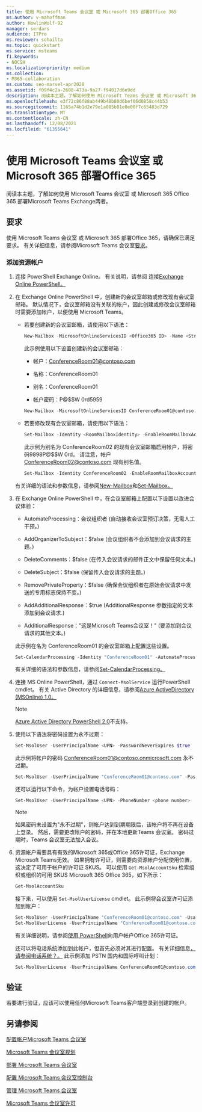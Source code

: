 ```yaml
---
title: 使用 Microsoft Teams 会议室 或 Microsoft 365 部署Office 365
ms.author: v-mahoffman
author: HowlinWolf-92
manager: serdars
audience: ITPro
ms.reviewer: sohailta
ms.topic: quickstart
ms.service: msteams
f1.keywords:
- NOCSH
ms.localizationpriority: medium
ms.collection:
- M365-collaboration
ms.custom: seo-marvel-apr2020
ms.assetid: f09f4c2a-2608-473a-9a27-f94017d6e9dd
description: 阅读本主题，了解如何使用 Microsoft Teams 会议室 或 Microsoft 365 Office 365 部署 Teams Skype for Business 和 Exchange 联机。
ms.openlocfilehash: e3f72c86f88ab449b48b80d6bef06d0858c44b53
ms.sourcegitcommit: 1165a74b1d2e79e1a085b01e0e00f7c65483d729
ms.translationtype: MT
ms.contentlocale: zh-CN
ms.lasthandoff: 12/08/2021
ms.locfileid: "61355641"
---
```

# <a name="deploy-microsoft-teams-rooms-with-microsoft-365-or-office-365"></a>使用 Microsoft Teams 会议室 或 Microsoft 365 部署Office 365

阅读本主题，了解如何使用 Microsoft Teams 会议室 或 Microsoft 365 Office 365 部署Microsoft Teams Exchange两者。

## <a name="requirements"></a>要求

使用 Microsoft Teams 会议室 或 Microsoft 365 部署Office 365，请确保已满足要求。 有关详细信息，请参阅Microsoft Teams 会议室[要求](requirements.md)。

### <a name="add-a-resource-account"></a>添加资源帐户

1. 连接 PowerShell Exchange Online。 有关说明，请参阅 连接[Exchange Online PowerShell。](/powershell/exchange/connect-to-exchange-online-powershell)

2. 在 Exchange Online PowerShell 中，创建新的会议室邮箱或修改现有会议室邮箱。 默认情况下，会议室邮箱没有关联的帐户，因此创建或修改会议室邮箱时需要添加帐户，以便使用 Microsoft Teams。

   - 若要创建新的会议室邮箱，请使用以下语法：

     ``` PowerShell
     New-Mailbox -MicrosoftOnlineServicesID <Office365 ID> -Name <String> -Alias ConferenceRoom01 -Room -EnableRoomMailboxAccount $true  -RoomMailboxPassword (ConvertTo-SecureString -String '<Password>' -AsPlainText -Force)
     ```
     此示例使用以下设置创建新的会议室邮箱：

     - 帐户：ConferenceRoom01@contoso.com
  
     - 名称：ConferenceRoom01

     - 别名：ConferenceRoom01

     - 帐户密码：P@$$W 0rd5959

     ``` PowerShell
     New-Mailbox -MicrosoftOnlineServicesID ConferenceRoom01@contoso.com -Name "ConferenceRoom01" -Alias ConferenceRoom01 -Room -EnableRoomMailboxAccount $true  -RoomMailboxPassword (ConvertTo-SecureString -String 'P@$$W0rd5959' -AsPlainText -Force)
     ```

   - 若要修改现有会议室邮箱，请使用以下语法：

     ``` PowerShell
     Set-Mailbox -Identity <RoomMailboxIdentity> -EnableRoomMailboxAccount $true -RoomMailboxPassword (ConvertTo-SecureString -String '<Password>' -AsPlainText -Force)
     ```

     此示例为别名为 ConferenceRoom02 的现有会议室邮箱启用帐户，将密码9898P@$$W 0rd。 请注意，帐户 ConferenceRoom02@contoso.com 现有别名值。

     ``` PowerShell
     Set-Mailbox -Identity ConferenceRoom02 -EnableRoomMailboxAccount $true -RoomMailboxPassword (ConvertTo-SecureString -String '9898P@$$W0rd' -AsPlainText -Force)
     ```

   有关详细的语法和参数信息，请参阅[New-Mailbox](/powershell/module/exchange/mailboxes/new-mailbox)和[Set-Mailbox。](/powershell/module/exchange/mailboxes/set-mailbox)

3. 在 Exchange Online PowerShell 中，在会议室邮箱上配置以下设置以改进会议体验：

   - AutomateProcessing：会议组织者 (自动接收会议室预订决策，无需人工干预。) 

   - AddOrganizerToSubject：$false (会议组织者不会添加到会议请求的主题。) 

   - DeleteComments：$false (在传入会议请求的邮件正文中保留任何文本。) 

   - DeleteSubject：$false (保留传入会议请求的主题。) 

   - RemovePrivateProperty：$false (确保会议组织者在原始会议请求中发送的专用标志保持不变。) 

   - AddAdditionalResponse：$true (AdditionalResponse 参数指定的文本添加到会议请求.) 

   - AdditionalResponse："这是Microsoft Teams会议室！"  (要添加到会议请求的其他文本。) 

   此示例在名为 ConferenceRoom01 的会议室邮箱上配置这些设置。

   ``` PowerShell
   Set-CalendarProcessing -Identity "ConferenceRoom01" -AutomateProcessing AutoAccept -AddOrganizerToSubject $false -DeleteComments $false -DeleteSubject $false -RemovePrivateProperty $false -AddAdditionalResponse $true -AdditionalResponse "This is a Microsoft Teams Meeting room!"
   ```

   有关详细的语法和参数信息，请参阅[Set-CalendarProcessing。](/powershell/module/exchange/mailboxes/set-calendarprocessing)

4. 连接 MS Online PowerShell，通过 `Connect-MsolService` 运行PowerShell cmdlet。 有关 Active Directory 的详细信息，请参阅[Azure ActiveDirectory (MSOnline) 1.0。](/powershell/azure/active-directory/overview?view=azureadps-1.0)

   > [!NOTE]
   > [Azure Active Directory PowerShell 2.0](/powershell/azure/active-directory/overview?view=azureadps-2.0)不支持。

5. 使用以下语法将密码设置为永不过期：

   ```PowerShell
   Set-MsolUser -UserPrincipalName <UPN> -PasswordNeverExpires $true
   ```

   <!--
   ```PowerShell
   Set-AzureADUserPassword -UserPrincipalName <Account> -EnforceChangePasswordPolicy $false
   ```  -->

   此示例将帐户的密码 ConferenceRoom01@contoso.onmicrosoft.com 永不过期。

   ```PowerShell
   Set-MsolUser -UserPrincipalName "ConferenceRoom01@contoso.com" -PasswordNeverExpires $true
   ```

   <!-- 
   ```PowerShell
   Set-AzureADUserPassword -UserPrincipalName "Rigel1@contoso.onmicrosoft.com" -EnforceChangePasswordPolicy $false
   ``` -->

   还可以运行以下命令，为帐户设置电话号码：

   ```PowerShell
   Set-MsolUser -UserPrincipalName <UPN> -PhoneNumber <phone number>
   ```

   <!-- 
   ```PowerShell
   Set-AzureADUser -UserPrincipalName <Account> -PhoneNumber "<PhoneNumber>"
   ```  -->

    > [!NOTE]
    > 如果密码未设置为"永不过期"，则帐户达到到期期限后，该帐户将不再在设备上登录。 然后，需要更改帐户的密码，并在本地更新Teams 会议室。 密码过期时，Teams 会议室无法加入会议。

6. 资源帐户需要具有有效的Microsoft 365或Office 365许可证，Exchange Microsoft Teams无效。 如果拥有许可证，则需要向资源帐户分配使用位置，这决定了可用于帐户的许可证 SKUS。 可以使用 `Get-MsolAccountSku` <!-- Get-AzureADSubscribedSku --> 检索组织或组织的可用 SKUS Microsoft 365 Office 365，如下所示：

   ```Powershell
   Get-MsolAccountSku
   ```

   <!--
   ```Powershell
   Get-AzureADSubscribedSku | Select -Property Sku*,ConsumedUnits -ExpandProperty PrepaidUnits
   ```  -->

   接下来，可以使用 `Set-MsolUserLicense` <!--Set-AzureADUserLicense --> cmdlet。 此示例将会议室许可证添加到帐户：

   ```PowerShell
   Set-MsolUser -UserPrincipalName "ConferenceRoom01@contoso.com" -UsageLocation "US"
   Set-MsolUserLicense -UserPrincipalName "ConferenceRoom01@contoso.com" -AddLicenses "Contoso:MEETING_ROOM"
   ```

   <!-- 
   ```Powershell
   Set-AzureADUser -UserPrincipalName "Rigel1@contoso.onmicrosoft.com" -UsageLocation "US"
   Set-AzureADUserLicense -UserPrincipalName "Rigel1@contoso.onmicrosoft.com" -AddLicenses "Contoso:MEETING_ROOM"
   ```   -->

   有关详细说明，请参阅[使用 PowerShell](/office365/enterprise/powershell/assign-licenses-to-user-accounts-with-office-365-powershell#use-the-microsoft-azure-active-directory-module-for-windows-powershell)向用户帐户Office 365许可证。

   还可以将电话系统添加到此帐户，但首先必须对其进行配置。 有关详细信息[，请参阅电话系统？。](../what-is-phone-system-in-office-365.md) 此示例添加 PSTN 国内和国际呼叫计划：

   ```PowerShell
   Set-MsolUserLicense -UserPrincipalName ConferenceRoom01@contoso.com -AddLicenses "Contoso:MCOPSTN2"
   ```


## <a name="validate"></a>验证

若要进行验证，应该可以使用任何Microsoft Teams客户端登录到创建的帐户。

## <a name="see-also"></a>另请参阅

[配置帐户Microsoft Teams 会议室](rooms-configure-accounts.md)

[Microsoft Teams 会议室规划](rooms-plan.md)

[部署 Microsoft Teams 会议室](rooms-deploy.md)

[配置 Microsoft Teams 会议室控制台](console.md)

[管理 Microsoft Teams 会议室](rooms-manage.md)

[Microsoft Teams 会议室许可](rooms-licensing.md)
